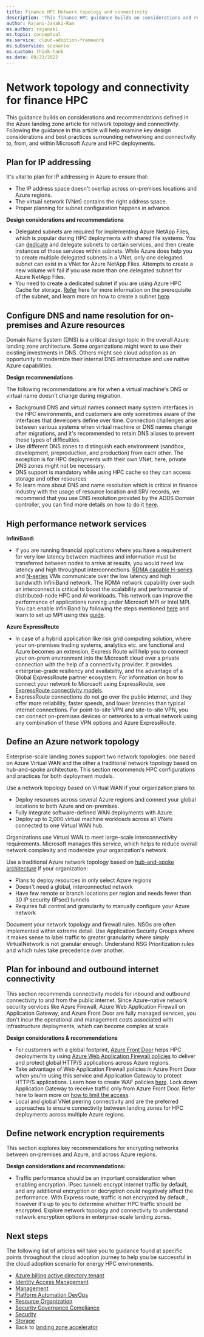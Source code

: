 ```yaml
---
title: Finance HPC Network topology and connectivity 
description: 'This finance HPC guidance builds on considerations and recommendations defined in the Azure landing zone article for network topology and connectivity.'
author: Rajani-Janaki-Ram
ms.author: rajanaki
ms.topic: conceptual
ms.service: cloud-adoption-framework
ms.subservice: scenario
ms.custom: think-tank
ms.date: 09/23/2022
---
```


# Network topology and connectivity for finance HPC

This guidance builds on considerations and recommendations defined in the Azure landing zone article for network topology and connectivity. Following the guidance in this article will help examine key design considerations and best practices surrounding networking and connectivity to, from, and within Microsoft Azure and HPC deployments.

## Plan for IP addressing

It's vital to plan for IP addressing in Azure to ensure that:

 - The IP address space doesn't overlap across on-premises locations and Azure regions.
 - The virtual network (VNet) contains the right address space.
 - Proper planning for subnet configuration happens in advance.

**Design considerations and recommendations**

 - Delegated subnets are required for implementing Azure NetApp Files, which is popular during HPC deployments with shared file systems. You can [dedicate](/azure/virtual-network/virtual-network-for-azure-services#services-that-can-be-deployed-into-a-virtual-network) and delegate subnets to certain services, and then create instances of those services within subnets. While Azure does help you to create multiple delegated subnets in a VNet, only one delegated subnet can exist in a VNet for Azure NetApp Files. Attempts to create a new volume will fail if you use more than one delegated subnet for Azure NetApp Files.
 - You need to create a dedicated subnet if you are using Azure HPC Cache for storage. [Refer](/azure/hpc-cache/hpc-cache-prerequisites#cache-subnet) here for more information on the prerequisite of the subnet, and learn more on how to create a subnet [here](/azure/virtual-network/virtual-network-manage-subnet).

## Configure DNS and name resolution for on-premises and Azure resources

Domain Name System (DNS) is a critical design topic in the overall Azure landing zone architecture. Some organizations might want to use their existing investments in DNS. Others might see cloud adoption as an opportunity to modernize their internal DNS infrastructure and use native Azure capabilities.

**Design recommendations**

The following recommendations are for when a virtual machine's DNS or virtual name doesn't change during migration.

 - Background DNS and virtual names connect many system interfaces in the HPC environments, and customers are only sometimes aware of the interfaces that developers define over time. Connection challenges arise between various systems when virtual machine or DNS names change after migrations, and it's recommended to retain DNS aliases to prevent these types of difficulties.
 - Use different DNS zones to distinguish each environment (sandbox, development, preproduction, and production) from each other. The exception is for HPC deployments with their own VNet; here, private DNS zones might not be necessary.
 - DNS support is mandatory while using HPC cache so they can access storage and other resources
 - To learn more about DNS and name resolution which is critical in finance industry with the usage of resource location and SRV records, we recommend that you use DNS resolution provided by the ADDS Domain controller, you can find more details on how to do it [here](/azure/architecture/reference-architectures/identity/adds-extend-domain).

## High performance network services

**InfiniBand:**

 - If you are running financial applications where you have a requirement for very low latency between machines and information must be transferred between nodes to arrive at results, you would need low latency and high throughput interconnections. [RDMA capable H-series](/azure/virtual-machines/sizes-hpc#rdma-capable-instances) and [N-series](/azure/virtual-machines/sizes-gpu) VMs communicate over the low latency and high bandwidth InfiniBand network. The RDMA network capability over such an interconnect is critical to boost the scalability and performance of distributed-node HPC and AI workloads. This network can improve the performance of applications running under Microsoft MPI or Intel MPI. You can enable InfiniBand by following the steps mentioned [here](/azure/virtual-machines/workloads/hpc/enable-infiniband) and learn to set up MPI using this [guide](/azure/virtual-machines/workloads/hpc/setup-mpi).

**Azure ExpressRoute**

 - In case of a hybrid application like risk grid computing solution, where your on-premises trading systems, analytics etc. are functional and Azure becomes an extension, Express Route will help you to connect your on-prem environment into the Microsoft cloud over a private connection with the help of a connectivity provider. It provides enterprise-grade resiliency and availability, and the advantage of a Global ExpressRoute partner ecosystem. For information on how to connect your network to Microsoft using ExpressRoute, see [ExpressRoute connectivity models](/azure/expressroute/expressroute-connectivity-models).
 - ExpressRoute connections do not go over the public internet, and they offer more reliability, faster speeds, and lower latencies than typical internet connections. For point-to-site VPN and site-to-site VPN, you can connect on-premises devices or networks to a virtual network using any combination of these VPN options and Azure ExpressRoute.

## Define an Azure network topology

Enterprise-scale landing zones support two network topologies: one based on Azure Virtual WAN and the other a traditional network topology based on hub-and-spoke architecture. This section recommends HPC configurations and practices for both deployment models.

Use a network topology based on Virtual WAN if your organization plans to:

 - Deploy resources across several Azure regions and connect your global locations to both Azure and on-premises.
 - Fully integrate software-defined WAN deployments with Azure.
 - Deploy up to 2,000 virtual machine workloads across all VNets connected to one Virtual WAN hub.

Organizations use Virtual WAN to meet large-scale interconnectivity requirements. Microsoft manages this service, which helps to reduce overall network complexity and modernize your organization's network.

Use a traditional Azure network topology based on [hub-and-spoke architecture](/azure/architecture/reference-architectures/hybrid-networking/hub-spoke?tabs=cli) if your organization:

 - Plans to deploy resources in only select Azure regions
 - Doesn't need a global, interconnected network
 - Have few remote or branch locations per region and needs fewer than 30 IP security (IPsec) tunnels
 - Requires full control and granularity to manually configure your Azure network

Document your network topology and firewall rules. NSGs are often implemented within extreme detail. Use Application Security Groups where it makes sense to label traffic to greater granularity where simply VirtualNetwork is not granular enough. Understand NSG Prioritization rules and which rules take precedence over another.

## Plan for inbound and outbound internet connectivity

This section recommends connectivity models for inbound and outbound connectivity to and from the public internet. Since Azure-native network security services like Azure Firewall, Azure Web Application Firewall on Application Gateway, and Azure Front Door are fully managed services, you don't incur the operational and management costs associated with infrastructure deployments, which can become complex at scale.

**Design considerations & recommendations**

 - For customers with a global footprint, [Azure Front Door](/azure/frontdoor/front-door-overview) helps HPC deployments by using [Azure Web Application Firewall policies](/azure/web-application-firewall/ag/policy-overview) to deliver and protect global HTTP/S applications across Azure regions.
 - Take advantage of Web Application Firewall policies in Azure Front Door when you're using this service and Application Gateway to protect HTTP/S applications. Learn how to create WAF policies [here](/azure/web-application-firewall/ag/create-waf-policy-ag). Lock down Application Gateway to receive traffic only from Azure Front Door. Refer here to learn more on [how to limit the access](/azure/frontdoor/front-door-faq#how-do-i-lock-down-the-access-to-my-backend-to-only-azure-front-door-).
 - Local and global VNet peering connectivity and are the preferred approaches to ensure connectivity between landing zones for HPC deployments across multiple Azure regions.

## Define network encryption requirements

This section explores key recommendations for encrypting networks between on-premises and Azure, and across Azure regions.

**Design considerations and recommendations:**

 - Traffic performance should be an important consideration when enabling encryption. IPsec tunnels encrypt internet traffic by default, and any additional encryption or decryption could negatively affect the performance. With Express route, traffic is not encrypted by default , however it's up to you to determine whether HPC traffic should be encrypted. Explore network topology and connectivity to understand network encryption options in enterprise-scale landing zones.

## Next steps
The following list of articles will take you to guidance found at specific points throughout the cloud adoption journey to help you be successful in the cloud adoption scenario for energy HPC environments.
- [Azure billing active directory tenant](./azure-billing-active-directory-tenant.md)
- [Identity Access Management](./identity-access-management.md)
- [Management](./management.md)
- [Platform Automation DevOps](./platform-automation-devops.md)
- [Resource Organization](./resource-organization.md)
- [Security Governance Compliance](./security-governance-compliance.md)
- [Security](./security.md)
- [Storage](./storage.md)
- Back to [landing zone accelerator](../azure-hpc-landing-zone-accelator.md)
